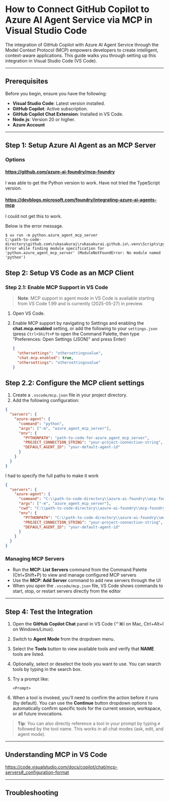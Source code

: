 # How to Connect GitHub Copilot to Azure AI Agent Service via MCP in Visual Studio Code

The integration of GitHub Copilot with Azure AI Agent Service through the Model Context Protocol (MCP) empowers developers to create intelligent, context-aware applications. This guide walks you through setting up this integration in Visual Studio Code (VS Code).

---

## Prerequisites

Before you begin, ensure you have the following:

- **Visual Studio Code**: Latest version installed.
- **GitHub Copilot**: Active subscription.
- **GitHub Copilot Chat Extension**: Installed in VS Code.
- **Node.js**: Version 20 or higher.
- **Azure Account**

---

## Step 1: Setup Azure AI Agent as an MCP Server

### Options

#### https://github.com/azure-ai-foundry/mcp-foundry

I was able to get the Python version to work. Have not tried the TypeScript version.

#### https://devblogs.microsoft.com/foundry/integrating-azure-ai-agents-mcp

I could not get this to work.

Below is the error message.

```GitBash
$ uv run -m python.azure_agent_mcp_server
C:\path-to-code-directory\github.com\rukasakurai\rukasakurai.github.io\.venv\Scripts\python.exe: Error while finding module specification for 'python.azure_agent_mcp_server' (ModuleNotFoundError: No module named 'python')
```

## Step 2: Setup VS Code as an MCP Client

### Step 2.1: Enable MCP Support in VS Code

> **Note**: MCP support in agent mode in VS Code is available starting from VS Code 1.99 and is currently (2025-05-27) in preview.

1. Open VS Code.
2. Enable MCP support by navigating to Settings and enabling the **chat.mcp.enabled** setting, or add the following to your `settings.json` (press `Ctrl+Shift+P` to open the Command Palette, then type "Preferences: Open Settings (JSON)" and press Enter)

   ```json
   {
     "othersettings": "othersettingsvalue",
     "chat.mcp.enabled": true,
     "othersettings": "othersettingsvalue"
   }
   ```

## Step 2.2: Configure the MCP client settings

1. Create a `.vscode/mcp.json` file in your project directory.
2. Add the following configuration:

```json
{
  "servers": {
    "azure-agent": {
      "command": "python",
      "args": ["-m", "azure_agent_mcp_server"],
      "env": {
        "PYTHONPATH": "path-to-code-for-azure_agent_mcp_server",
        "PROJECT_CONNECTION_STRING": "your-project-connection-string",
        "DEFAULT_AGENT_ID": "your-default-agent-id"
      }
    }
  }
}
```

I had to specify the full paths to make it work

```json
{
  "servers": {
    "azure-agent": {
      "command": "C:\\path-to-code-directory\\azure-ai-foundry\\mcp-foundry\\src\\python\\.venv\\Scripts\\python.exe",
      "args": ["-m", "azure_agent_mcp_server"],
      "cwd": "C:\\path-to-code-directory\\azure-ai-foundry\\mcp-foundry\\src\\python",
      "env": {
        "PYTHONPATH": "C:\\path-to-code-directory\\azure-ai-foundry\\mcp-foundry\\src\\python",
        "PROJECT_CONNECTION_STRING": "your-project-connection-string",
        "DEFAULT_AGENT_ID": "your-default-agent-id"
      }
    }
  }
}
```

### Managing MCP Servers

- Run the **MCP: List Servers** command from the Command Palette (Ctrl+Shift+P) to view and manage configured MCP servers
- Use the **MCP: Add Server** command to add new servers through the UI
- When you open the `.vscode/mcp.json` file, VS Code shows commands to start, stop, or restart servers directly from the editor

---

## Step 4: Test the Integration

1. Open the **GitHub Copilot Chat** panel in VS Code (⌃⌘I on Mac, Ctrl+Alt+I on Windows/Linux).
2. Switch to **Agent Mode** from the dropdown menu.
3. Select the **Tools** button to view available tools and verify that **NAME** tools are listed.
4. Optionally, select or deselect the tools you want to use. You can search tools by typing in the search box.
5. Try a prompt like:

   ```
   <Prompt>
   ```

6. When a tool is invoked, you'll need to confirm the action before it runs (by default). You can use the **Continue** button dropdown options to automatically confirm specific tools for the current session, workspace, or all future invocations.

> **Tip**: You can also directly reference a tool in your prompt by typing `#` followed by the tool name. This works in all chat modes (ask, edit, and agent mode).

---

## Understanding MCP in VS Code

https://code.visualstudio.com/docs/copilot/chat/mcp-servers#_configuration-format

---

## Troubleshooting
